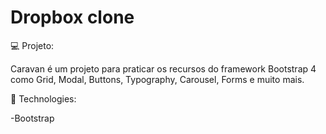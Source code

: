<h1>Dropbox clone </h1>

💻 Projeto:

Caravan é um projeto para praticar os recursos do framework Bootstrap 4 como Grid, Modal, Buttons, Typography, Carousel, Forms e muito mais.

🔧 Technologies:

-Bootstrap

